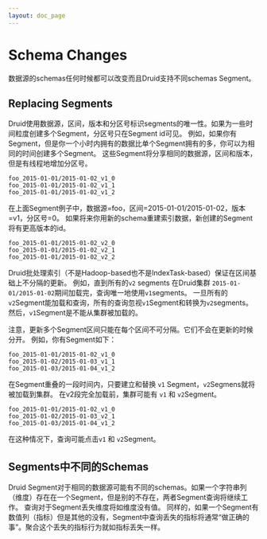 ```yaml
---
layout: doc_page
---
```

# Schema Changes

数据源的schemas任何时候都可以改变而且Druid支持不同schemas Segment。

## Replacing Segments

Druid使用数据源，区间，版本和分区号标识segments的唯一性。如果为一些时间粒度创建多个Segment，分区号只在Segment id可见。
例如，如果你有Segment，但是你一个小时内拥有的数据比单个Segment拥有的多，你可以为相同的时间创建多个Segment。
这些Segment将分享相同的数据源，区间和版本，但是有线程地增加分区号。

```
foo_2015-01-01/2015-01-02_v1_0
foo_2015-01-01/2015-01-02_v1_1
foo_2015-01-01/2015-01-02_v1_2
```

在上面Segment例子中，数据源=foo，区间=2015-01-01/2015-01-02，版本=v1，分区号=0。
如果将来你用新的schema重建索引数据，新创建的Segment将有更高版本的id。

```
foo_2015-01-01/2015-01-02_v2_0
foo_2015-01-01/2015-01-02_v2_1
foo_2015-01-01/2015-01-02_v2_2
```

Druid批处理索引（不是Hadoop-based也不是IndexTask-based）保证在区间基础上不分隔的更新。
例如，直到所有的`v2` segments 在Druid集群 `2015-01-01/2015-01-02`期间加载完，查询唯一地使用`v1`segments。
一旦所有的`v2`Segment能加载和查询，所有的查询忽视`v1`Segment和转换为`v2`segments。
然后，`v1`Segment是不能从集群被加载的。

注意，更新多个Segment区间只能在每个区间不可分隔。它们不会在更新的时候分开。
例如，你有Segment如下：

```
foo_2015-01-01/2015-01-02_v1_0
foo_2015-01-02/2015-01-03_v1_1
foo_2015-01-03/2015-01-04_v1_2
```

在Segment重叠的一段时间内，只要建立和替换 `v1` Segment，`v2`Segmens就将被加载到集群。
在v2段完全加载前，集群可能有 `v1` 和 `v2`Segment。
```
foo_2015-01-01/2015-01-02_v1_0
foo_2015-01-02/2015-01-03_v2_1
foo_2015-01-03/2015-01-04_v1_2
``` 
 
在这种情况下，查询可能点击`v1` 和 `v2`Segment。
## Segments中不同的Schemas

Druid Segment对于相同的数据源可能有不同的schemas。如果一个字符串列（维度）存在在一个Segment，但是别的不存在，两者Segment查询将继续工作。
查询对于Segment丢失维度将如维度没有值。
同样的，如果一个Segment有数值列（指标）但是其他的没有，Segment中查询丢失的指标将通常“做正确的事”。聚合这个丢失的指标行为就如指标丢失一样。